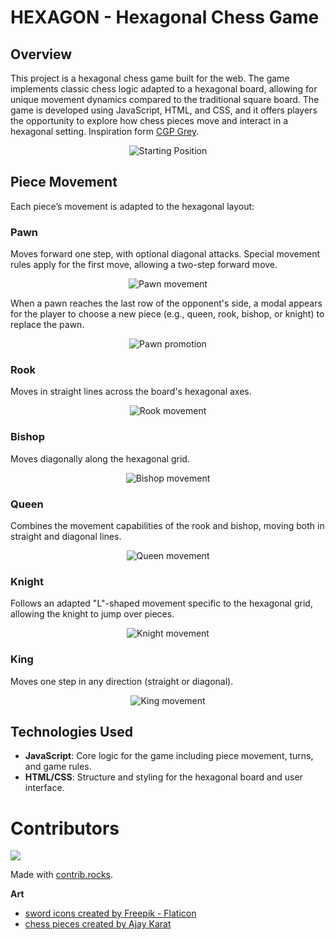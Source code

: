 # HEXAGON - Hexagonal Chess Game

## Overview

This project is a hexagonal chess game built for the web. The game implements classic chess logic adapted to a hexagonal board, allowing for unique movement dynamics compared to the traditional square board. The game is developed using JavaScript, HTML, and CSS, and it offers players the opportunity to explore how chess pieces move and interact in a hexagonal setting. Inspiration form [
CGP Grey](https://www.youtube.com/watch?v=bgR3yESAEVE).

<p align="center">
    <img src="/Art/Preview/StartingPosition.png" alt="Starting Position" />
  </p>

## Piece Movement

Each piece’s movement is adapted to the hexagonal layout:

### Pawn
Moves forward one step, with optional diagonal attacks. Special movement rules apply for the first move, allowing a two-step forward move.

<p align="center">
    <img src="/Art/Preview/PawnMovement.png" alt="Pawn movement" />
  </p>

When a pawn reaches the last row of the opponent's side, a modal appears for the player to choose a new piece (e.g., queen, rook, bishop, or knight) to replace the pawn.

<p align="center">
    <img src="/Art/Preview/PawnPromotion.png" alt="Pawn promotion" />
  </p>

### Rook
Moves in straight lines across the board's hexagonal axes.
<p align="center">
    <img src="/Art/Preview/RookMovement.png" alt="Rook movement" />
  </p>

### Bishop
Moves diagonally along the hexagonal grid.
<p align="center">
    <img src="/Art/Preview/BishopMovement.png" alt="Bishop movement" />
  </p>

### Queen
Combines the movement capabilities of the rook and bishop, moving both in straight and diagonal lines.
<p align="center">
    <img src="/Art/Preview/QueenMovement.png" alt="Queen movement" />
  </p>

### Knight
Follows an adapted "L"-shaped movement specific to the hexagonal grid, allowing the knight to jump over pieces.
<p align="center">
    <img src="/Art/Preview/KnightMovement.png" alt="Knight movement" />
  </p>

### King
Moves one step in any direction (straight or diagonal).
<p align="center">
    <img src="/Art/Preview/KingMovement.png" alt="King movement" />
  </p>



## Technologies Used

- **JavaScript**: Core logic for the game including piece movement, turns, and game rules.
- **HTML/CSS**: Structure and styling for the hexagonal board and user interface.

# Contributors

<a href="https://github.com/FoRoKo1o/Chessagonclient/graphs/contributors">
  <img src="https://contrib.rocks/image?repo=FoRoKo1o/Chessagonclient" />
</a>

Made with [contrib.rocks](https://contrib.rocks).

**Art**
- [sword icons created by Freepik - Flaticon](https://www.flaticon.com/free-icons/sword)
- [chess pieces created by Ajay Karat](http://devilswork.shop/)

